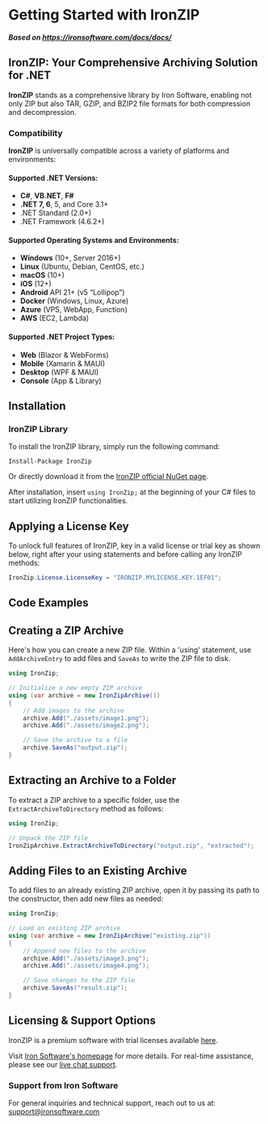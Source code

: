 # Getting Started with IronZIP

***Based on <https://ironsoftware.com/docs/docs/>***


## IronZIP: Your Comprehensive Archiving Solution for .NET

**IronZIP** stands as a comprehensive library by Iron Software, enabling not only ZIP but also TAR, GZIP, and BZIP2 file formats for both compression and decompression. 

### Compatibility

**IronZIP** is universally compatible across a variety of platforms and environments:

#### Supported .NET Versions:

- **C#**, **VB.NET**, **F#**
- **.NET 7, 6**, 5, and Core 3.1+
- .NET Standard (2.0+)
- .NET Framework (4.6.2+)

#### Supported Operating Systems and Environments:

- **Windows** (10+, Server 2016+)
- **Linux** (Ubuntu, Debian, CentOS, etc.)
- **macOS** (10+)
- **iOS** (12+)
- **Android** API 21+ (v5 “Lollipop”)
- **Docker** (Windows, Linux, Azure)
- **Azure** (VPS, WebApp, Function)
- **AWS** (EC2, Lambda)

#### Supported .NET Project Types:

- **Web** (Blazor & WebForms)
- **Mobile** (Xamarin & MAUI)
- **Desktop** (WPF & MAUI)
- **Console** (App & Library)

## Installation

### IronZIP Library

To install the IronZIP library, simply run the following command:

```shell
Install-Package IronZip
```

Or directly download it from the [IronZIP official NuGet page](https://www.nuget.org/packages/IronZip).

After installation, insert `using IronZip;` at the beginning of your C# files to start utilizing IronZIP functionalities.

## Applying a License Key

To unlock full features of IronZIP, key in a valid license or trial key as shown below, right after your using statements and before calling any IronZIP methods:

```cs
IronZip.License.LicenseKey = "IRONZIP.MYLICENSE.KEY.1EF01";
```

## Code Examples

## Creating a ZIP Archive

Here's how you can create a new ZIP file. Within a 'using' statement, use `AddArchiveEntry` to add files and `SaveAs` to write the ZIP file to disk.

```cs
using IronZip;

// Initialize a new empty ZIP archive
using (var archive = new IronZipArchive())
{
    // Add images to the archive
    archive.Add("./assets/image1.png");
    archive.Add("./assets/image2.png");

    // Save the archive to a file
    archive.SaveAs("output.zip");
}
```

## Extracting an Archive to a Folder

To extract a ZIP archive to a specific folder, use the `ExtractArchiveToDirectory` method as follows:

```cs
using IronZip;

// Unpack the ZIP file
IronZipArchive.ExtractArchiveToDirectory("output.zip", "extracted");
```

## Adding Files to an Existing Archive

To add files to an already existing ZIP archive, open it by passing its path to the constructor, then add new files as needed:

```cs
using IronZip;

// Load an existing ZIP archive
using (var archive = new IronZipArchive("existing.zip"))
{
    // Append new files to the archive
    archive.Add("./assets/image3.png");
    archive.Add("./assets/image4.png");

    // Save changes to the ZIP file
    archive.SaveAs("result.zip");
}
```

## Licensing & Support Options

IronZIP is a premium software with trial licenses available [here](https://ironsoftware.com/trial-license).

Visit [Iron Software's homepage](https://ironsoftware.com/) for more details.
For real-time assistance, please see our [live chat support](https://ironsoftware.com/#live-chat-support).

### Support from Iron Software

For general inquiries and technical support, reach out to us at: <support@ironsoftware.com>